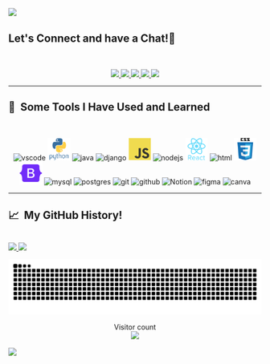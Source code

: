 <p align="left">
  <img src="https://capsule-render.vercel.app/api?type=waving&color=black&text=Hello!&height=100&section=header"/>
</p>

<h2 align="left">
  Let's Connect and have a Chat!💬
</h2><br>

<p align="center">
<a href="https://mail.google.com/mail/u/0/#inbox?compose=new">
  <img height="50" src="https://pngimg.com/uploads/gmail_logo/gmail_logo_PNG12.png"/>
</a>
<a href="https://linktr.ee/mohammedvaraliya">
  <img height="50" src="https://user-images.githubusercontent.com/46517096/166972883-f5f1d88c-0246-4374-88ac-ded0f2cf0699.png"/>
</a>
<a href="https://www.linkedin.com/in/mohammed-varaliya-800632231//">
  <img height="50" src="https://user-images.githubusercontent.com/46517096/166973395-19676cd8-f8ec-4abf-83ff-da8243505b82.png"/>
</a>
<a href="https://twitter.com/Mohammed_8097">
  <img height="50" src="https://user-images.githubusercontent.com/46517096/166974271-91dfa250-d70b-4cb9-8707-f1bda1b708c3.png"/>
</a>
<a href="https://www.instagram.com/mohammed.varaliya.10/">
  <img height="50" src="https://user-images.githubusercontent.com/46517096/166974368-9798f39f-1f46-499c-b14e-81f0a3f83a06.png"/>
</a>
</p>
  
---  
  
<h2> 🚀 &nbsp;Some Tools I Have Used and Learned</h2><br>

<p align="center">
<img src="https://cdn.jsdelivr.net/gh/devicons/devicon/icons/vscode/vscode-original.svg" alt="vscode" width="45" height="45"/>
<img src="https://raw.githubusercontent.com/devicons/devicon/master/icons/python/python-original-wordmark.svg" alt="python" width="45" height="45" />
<img src="https://cdn-icons-png.flaticon.com/512/152/152760.png" alt="java" width="45" height="45"/> 
<img src="https://verbose-equals-true.gitlab.io/django-postgres-vue-gitlab-ecs/django.jpg" alt="django" width="45" height="45"/> 
<img src="https://raw.githubusercontent.com/devicons/devicon/master/icons/javascript/javascript-original.svg" alt="javascript" width="45" height="45" />
<img src="https://cdn-icons-png.flaticon.com/512/5968/5968322.png" alt="nodejs" width="45" height="45" /> 
<img src="https://raw.githubusercontent.com/devicons/devicon/master/icons/react/react-original-wordmark.svg" alt="react" width="45" height="45" />
<img src="https://cdn.jsdelivr.net/gh/devicons/devicon/icons/html5/html5-original.svg" alt="html" width="45" height="45"/>
<img src="https://raw.githubusercontent.com/devicons/devicon/master/icons/css3/css3-original-wordmark.svg" alt="css5" width="45" height="45" />
<img src="https://raw.githubusercontent.com/devicons/devicon/master/icons/bootstrap/bootstrap-plain.svg" alt="bootstrap" width="45" height="45" />
<img src="https://www.freepnglogos.com/uploads/logo-mysql-png/logo-mysql-mysql-logo-png-images-are-download-crazypng-21.png" alt="mysql" width="45" height="45" />
<img src="https://upload.wikimedia.org/wikipedia/commons/thumb/2/29/Postgresql_elephant.svg/1200px-Postgresql_elephant.svg.png" alt="postgres" width="45" height="45" />
<img src="https://cdn.jsdelivr.net/gh/devicons/devicon/icons/git/git-original.svg" alt="git" width="45" height="45"/>
<img src="https://cdn4.iconfinder.com/data/icons/iconsimple-logotypes/512/github-512.png" alt="github" width="45" height="45"/>
<img src="https://upload.wikimedia.org/wikipedia/commons/thumb/e/e9/Notion-logo.svg/1024px-Notion-logo.svg.png" alt="Notion" width="45" height="45"/> 
<img src="https://cdn.jsdelivr.net/gh/devicons/devicon/icons/figma/figma-original.svg" alt="figma" width="45" height="45"/>
<img src="https://cdn-images-1.medium.com/max/1200/1*A6kkoOVJVpXPWewg8axc5w.png" alt="canva" width="45" height="45"/>
</p>

---

<h2> 📈 &nbsp;My GitHub History!</h2><br>
<a href="https://github.com/Mohammedvaraliya">
  <img height="180em" src="https://github-readme-stats.vercel.app/api?username=MohammedVaraliya&theme=noctis_minimus&show_icons=true" />
  <img height="180em" src="https://github-readme-stats.vercel.app/api/top-langs/?username=MohammedVaraliya&theme=noctis_minimus&layout=compact&card_width=350" />
</a>

![Snake animation](https://github.com/Mohammedvaraliya/MohammedVaraliya/blob/output/github-contribution-grid-snake.svg)


<p align="center"> 
  Visitor count<br>
  <img src="https://profile-counter.glitch.me/MohammedVaraliya/count.svg" />
</p>

<p align="left">
  <img src="https://capsule-render.vercel.app/api?type=waving&color=black&height=100&section=footer"/>
</p>

